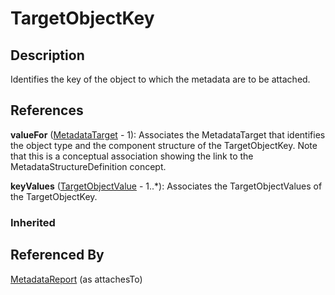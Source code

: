 
# TargetObjectKey





## Description

Identifies the key of the object to which the metadata are to be attached.




## References

**valueFor** ([MetadataTarget](MetadataTarget.md) - 1): Associates the MetadataTarget that identifies the object type and the component structure of the TargetObjectKey. Note that this is a conceptual association showing the link to the MetadataStructureDefinition concept.

**keyValues** ([TargetObjectValue](TargetObjectValue.md) - 1..*): Associates the TargetObjectValues of the TargetObjectKey.

### Inherited



## Referenced By

[MetadataReport](MetadataReport.md) (as attachesTo)


